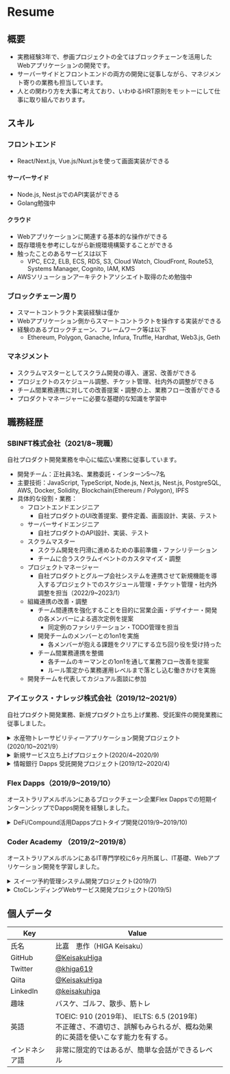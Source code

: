 # Resume
## 概要
- 実務経験3年で、参画プロジェクトの全てはブロックチェーンを活用したWebアプリケーションの開発です。
- サーバーサイドとフロントエンドの両方の開発に従事しながら、マネジメント寄りの業務も担当しています。
- 人との関わり方を大事に考えており、いわゆるHRT原則をモットーにして仕事に取り組んでおります。
## スキル
### フロントエンド
- React/Next.js, Vue.js/Nuxt.jsを使って画面実装ができる
#### サーバーサイド
- Node.js, Nest.jsでのAPI実装ができる
- Golang勉強中
#### クラウド
- Webアプリケーションに関連する基本的な操作ができる
- 既存環境を参考にしながら新規環境構築することができる
- 触ったことのあるサービスは以下
	- VPC, EC2, ELB, ECS, RDS, S3, Cloud Watch, CloudFront, Route53, Systems Manager, Cognito, IAM, KMS
- AWSソリューションアーキテクトアソシエイト取得のため勉強中
### ブロックチェーン周り
- スマートコントラクト実装経験は僅か
- Webアプリケーション側からスマートコントラクトを操作する実装ができる
- 経験のあるブロックチェーン、フレームワーク等は以下
	- Ethereum, Polygon, Ganache, Infura, Truffle, Hardhat, Web3.js, Geth
### マネジメント
- スクラムマスターとしてスクラム開発の導入、運営、改善ができる
- プロジェクトのスケジュール調整、チケット管理、社内外の調整ができる
- チーム間業務連携に対しての改善提案・調整の上、業務フロー改善ができる
- プロダクトマネージャーに必要な基礎的な知識を学習中
## 職務経歴
### SBINFT株式会社（2021/8~現職）
自社プロダクト開発業務を中心に幅広い業務に従事しています。
- 開発チーム：正社員3名、業務委託・インターン5〜7名
- 主要技術：JavaScript, TypeScript, Node.js, Next.js, Nest.js, PostgreSQL, AWS, Docker, Solidity, Blockchain(Ethereum / Polygon), IPFS
- 具体的な役割・業務：
	- フロントエンドエンジニア
		- 自社プロダクトのUI改善提案、要件定義、画面設計、実装、テスト
	- サーバーサイドエンジニア
		- 自社プロダクトのAPI設計、実装、テスト
	- スクラムマスター
		- スクラム開発を円滑に進めるための事前準備・ファシリテーション
		- チームに合うスクラムイベントのカスタマイズ・調整
	- プロジェクトマネージャー
		- 自社プロダクトとグループ会社システムを連携させて新規機能を導入するプロジェクトでのスケジュール管理・チケット管理・社内外調整を担当（2022/9~2023/1）
	- 組織連携の改善・調整
		- チーム間連携を強化することを目的に営業企画・デザイナー・開発の各メンバーによる週次定例を提案
			- 同定例のファシリテーション・TODO管理を担当
		- 開発チームのメンバーとの1on1を実施
			- 各メンバーが抱える課題をクリアにする立ち回り役を受け持った
		- チーム間業務連携を整備
			- 各チームのキーマンとの1on1を通して業務フロー改善を提案
			- ルール策定から業務運用レベルまで落とし込む働きかけを実施
	- 開発チームを代表してカジュアル面談に参加
### アイエックス・ナレッジ株式会社（2019/12~2021/9）
自社プロダクト開発業務、新規プロダクト立ち上げ業務、受託案件の開発業務に従事しました。
<details>
<summary>水産物トレーサビリティーアプリケーション開発プロジェクト(2020/10~2021/9）</summary>

#### 概要
- ブロックチェーン技術を活用して水産物サプライチェーン情報の真正性を担保
- 違法漁業を防止し由緒正しき漁業を守り持続可能な漁業の実現を目指すプロジェクト
#### 担当業務
設計・実装・単体テスト・結合テスト・リリースなど開発業務全般を担当しました。
- 基本設計：基本設計資料(画面遷移図、ER図、テーブル定義書、API一覧、項目定義一覧、コード値一覧、設定値一覧)を作成・更新
- 詳細設計：画面仕様書・API仕様書の作成。成果物のレビューも担当。
- コーディング：画面及びAPIの実装。コードレビューも担当。
- テスト：単体テスト及び結合テストの仕様書を作成し実施。成果物のレビューも担当。
- 保守・運用：本番環境の追加実装及びPoC環境のDBデータ管理などを担当。
- 工程管理・マネジメント：スクラム開発の各イベントでファシリテーター。UIデザイナーに対する機能説明、開発側とのすり合わせ調整役。
#### 使用技術
TypeScript, Node.js, Vue.js / Nuxt.js, PostgreSQL, IBM Cloud / IBM Food Trust, Docker, Kubernetes
#### 開発体制
- 2020/10~2021/2
	- ウォーターフォール開発
	- 要件定義チーム2名、インフラチーム1名、デザイナー1名、開発チーム5名
- 2021/3~2021/9
	- スクラム開発
	- プロダクトオーナー1名、インフラチーム2名、デザイナー1名、開発チーム4名
</details>
<details>
<summary>新規サービス立ち上げプロジェクト(2020/4~2020/9)</summary>

#### 概要
- NPO業界が抱える課題解決を目的としたこれまでにないプロボノマッチングサービス立ち上げに向けて社内企画から市場調査を実施。
- 結果としては「ニーズは見受けられるものの、立ち上げ時期尚早」という判断でプロジェクト半年で頓挫。
#### 体制
- メンバー2名
#### 担当業務
- プランニング・戦略検討
- 新規サービスのアイデア出し
- 社内企画書作成
- 社内キーマンへの企画内容説明
- 市場調査・ニーズ調査
- NPO団体へのヒアリング(約30団体)
- 企業へのヒアリング(約10社)
- 地域自治体へのヒアリング(1自治体)
- 市場調査結果分析
#### 発揮したバリュー
- 企画書作成から社内各方面への協力要請、キーマン向けの説明等の役割を担い、取締役会決裁取得へ大きく貢献した。
- また、営業経験で養った機敏なフットワークを発揮し、市場調査フェーズでの積極的な営業活動により幅広い情報収集にも貢献した。
</details>

<details>
<summary>情報銀行 Dapps 受託開発プロジェクト(2019/12~2020/4)</summary>

#### 概要
- ブロックチェーン技術を利用した BtoC サービス(情報銀行)の受託開発プロジェクト。
- 金券等と変換できる、ERC20 ベースの独自トークンを発行し、顧客のライフログと交換する機能を有するものであった。
#### 使用技術
Javascript, Ethereum, Geth, Solidity, Truffle, Web3.js, Node.js, Express.js, Vue.js, Nuxt.js, Postgresql
#### 開発体制
- リードエンジニア1名
- インフラエンジニア2名
- スマートコントラクトエンジニア1名
- バックエンド&フロントエンド4名
#### 担当業務
- Ethereum、Solidity、Web3.js の技術検証
- PoA(Clique)のファイナリティに関する調査
- ブロックチェーン関連の API 呼び出しに関わるビジネスロジック実装
- スマートコントラクトとのトランザクション関連のプログラム設計、実装、単体テスト
- Vue.js 使用したフロントエンド開発
#### 発揮したバリュー
- スマートコントラクト、バックエンド、フロントエンドの3つの領域にまたがって幅広く開発工程に貢献した。
- この3領域のエンジニアメンバーと密にコミュニケーションしながら、ブロックチェーン関連機能の設計・実装・テストの工程を進められたのは大きなバリューになったと確信している。
#### 直面した技術的課題とそれに対する解決手法
- callメソッドはスマートコントラクト側で設定した例外メッセージを捕捉出来る一方、sendSignedTransaction メソッドは web3.js の仕様上不可能であった。保守運用フェーズにおけるスマートコントラクト関連のバグに対応する為の妥協案として、アプリケーションサーバーサイドでどのようなトランザクションを発行したかというログを残す仕様にして対応。
- スマートコントラクトへのトランザクション発行時に使用する web3.jsの estmateGas メソッド関連でトランザクションが発行できないバグに行き詰まった。試行錯誤末、スマートコントラクトの ABI からそのトランザクションが実行可能かを事前判断する仕様に気づく事ができ同バグを解消し
た。
</details>

### Flex Dapps（2019/9~2019/10）
オーストラリアメルボルンにあるブロックチェーン企業Flex Dappsでの短期インターンシップでDapps開発を経験しました。
<details>
<summary>DeFi/Compound活用Dappsプロトタイプ開発(2019/9~2019/10)</summary>

#### 概要
- Compound, rTokenContract, DAI を活用した DApp プロトタイプ開発プロジェクト。
#### 使用技術
JavaScript, React, Truffle, Solidity, Ethereum(Rinkeby), Infura
#### 開発体制
- リードエンジニア1名
- エンジニア1名（私）
#### 業務内容
- スマートコントラクトの設計・実装・テストまでを担当。
#### 発揮したバリュー
- はじめての Dapps 開発で、開発言語やフレームワークについても全くの未経験で、チームからのサポートもありながらではあったが、ほぼ独学でDapps 開発手法を学習し 2 ヵ月でプロトタイプ完成まで至れた事。
- プロジェクト参画直後、リードエンジニアからプロトタイプの概要を伝えられた後、細かな仕様を自ら検討し、スマートコントラクトを設計・実装・テストまでの工程に対応したこと。
##### 直面した技術的課題とそれに対する解決手法
- 課題:開発言語やフレームワーク、Compound や rTokenContract などの外部スマートコントラクトの活用など、Dapps 開発の基礎が全くのゼロからのスタートであったこと。
- 対応策:まずはトークンを発行したり送付したりする簡単なスマートコントラクトを実装する事で基礎を固めた。そして、外部スマートコントラクトの仕様等については、公式ドキュメントや README などを注意深く読み込みながらプロトタイプ開発に反映させていくことを地道に行い、Dapps の開発手法を自分なりに確立した。
</details>


### Coder Academy （2019/2~2019/8）
オーストラリアメルボルンにあるIT専門学校に6ヶ月所属し、IT基礎、Webアプリケーション開発を学習しました。
<details>
<summary>スイーツ予約管理システム開発プロジェクト(2019/7)</summary>

#### 概要
学校外に顧客が抱える課題をWeb アプリケーションで解決しようと取り組んだもの。
#### 技術スタック
HTML, CSS, Javascript, Node.js, Express.js, React, MongoDB
#### 開発体制
Webエンジニア3名
#### 役割・実装機能
- 役割
	- Webアプリ企画、要件定義、設計、実装(主にバックエンド・インフラ)
- 実装した機能等
	- ZEIT/Now(サーバー)、MongoDB Atlas(DB)及び Netlify(フロント)の開発環境のセッティングと本番環境へのデプロイメント
	- ログイン・ログアウト機能 - JWT
	- サーバーサイドでの Validation 機能 - Joi
	- データベース Entity Relationship Diagrams の作成
	- アプリケーション全体の設計(Client-Server-Database)
#### 発揮したバリュー
- チームリーダーとしてプロジェクトを推進したこと。
- プロダクトのアーキテクチャ検討やアプリ基盤構築に取り組んだこと。
</details>
<details>
<summary>CtoCレンディングWebサービス開発プロジェクト(2019/5)</summary>

#### 概要
Ruby / Ruby on Rails の学習課程の課題として、ツー・サイド・プラットフォーム Web サービス開発があり、個人間の金銭貸借 Web サービスを企画・開発に取り組んだプロジェクト。
#### 技術スタック
HTML, CSS, Bootstrap, Ruby, Ruby on Rails, Postgresql, AWS/S3, Heroku, Stripe
#### 開発体制
Webエンジニア2名
#### 役割・実装機能
- 担当分野
	- Webアプリ企画、要件定義、設計、実装
- 実装した機能
	- ログイン・ログアウト機能及びアクセス制限機能の実装 - Devise|CanCanCan
	- 画像アップロード機能 - AWS S3
	- オンライン決済機能 - Stripe
	- データベース Entity Relationship Diagrams の作成
#### 発揮したバリュー
- 企画から実装までの工程で全般的にチームメイトをリードしプロジェクト推進した点。
- 金融知識を活かして金銭貸借期間中の金利計算ロジックの実装部分で大きく貢献した点。
</details>

## 個人データ
| Key | Value
| --- | ---
| 氏名　| 比嘉　恵作（HIGA Keisaku） 
| GitHub| [@KeisakuHiga](https://github.com/KeisakuHiga)
| Twitter| [@khiga619](https://mobile.twitter.com/khiga619)
| Qiita| [@KeisakuHiga](https://qiita.com/KeisakuHiga )  
| LinkedIn| [@keisakuhiga](https://www.linkedin.com/in/keisakuhiga/)
| 趣味 | バスケ、ゴルフ、散歩、筋トレ
| 英語 | TOEIC: 910 (2019年)、 IELTS: 6.5 (2019年)<br>不正確さ、不適切さ、誤解もみられるが、概ね効果的に英語を使いこなす能力を有する。
| インドネシア語 | 非常に限定的ではあるが、簡単な会話ができるレベル

